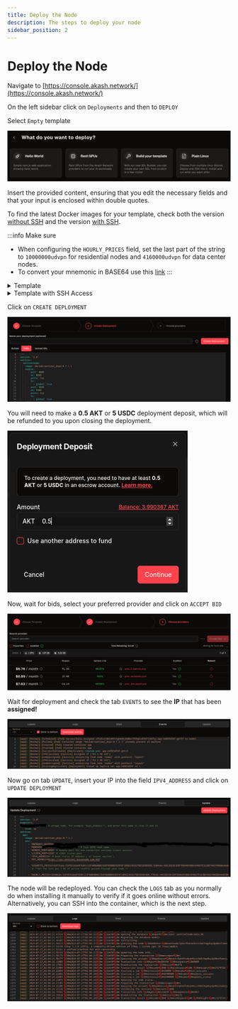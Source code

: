 ```yaml
---
title: Deploy the Node
description: The steps to deploy your node
sidebar_position: 2
---
```


# Deploy the Node

Navigate to [https://console.akash.network/](https://console.akash.network/)

On the left sidebar click on `Deployments` and then to `DEPLOY`

Select `Empty` template

![Empty Template](/img/akash/template.png)

Insert the provided content, ensuring that you edit the necessary fields and that your input is enclosed within double quotes.

To find the latest Docker images for your template, check both the version [without SSH](https://hub.docker.com/r/declab/sentinel_dvpn/tags) and the version [with SSH](https://hub.docker.com/r/declab/sentinel_dvpn_ssh/tags).

:::info Make sure
- When configuring the `HOURLY_PRICES` field, set the last part of the string to `10000000udvpn` for residential nodes and `4160000udvpn` for data center nodes.
- To convert your mnemonic in BASE64 use this [link](https://www.base64encode.org/)
:::

<details>
<summary>Template</summary>
<p>

```bash
---
version: "2.0"
endpoints:
 uniq_name_endpoint: # unique name, for example "dvpn_on_akash:", and enter this name in line 27 and 32.
    kind: ip
services:
  app:
    image: declab/sentinel_dvpn:0.7.1.1
    env:
      - "MNEMONIC_BASE64=" # Mnemonic phrase encrypted with BASE64.
      - "MONIKER=dVPN on Akash Network v2RAY" # Your dVPN node name.
      - "REMOTE_PORT=8585" # Remote port for are connection sentinel client service.
      - "LISTEN_PORT=3333" # v2RAY listen port
      - "IPV4_ADDRESS=" # Node static IP address ( of leases section )
      - "RPC_ADDRESS=https://rpc.sentinel.co:443"
      
      - "GIGABYTE_PRICES=52573ibc/31FEE1A2A9F9C01113F90BD0BBCCE8FD6BBB8585FAF109A2101827DD1D5B95B8,9204ibc/A8C2D23A1E6F95DA4E48BA349667E322BD7A6C996D8A4AAE8BA72E190F3D1477,1180852ibc/B1C0DDB14F25279A2026BC8794E12B259F8BDA546A3C5132CCAEE4431CE36783,122740ibc/ED07A3391A112B175915CD8FAF43A2DA8E4790EDE12566649D0C2F97716B8518,15342624udvpn"
         # ^^Set the cost per 1 Gb of active traffic passed through your node.^^
         
      - "HOURLY_PRICES=18480ibc/31FEE1A2A9F9C01113F90BD0BBCCE8FD6BBB8585FAF109A2101827DD1D5B95B8,770ibc/A8C2D23A1E6F95DA4E48BA349667E322BD7A6C996D8A4AAE8BA72E190F3D1477,1871892ibc/B1C0DDB14F25279A2026BC8794E12B259F8BDA546A3C5132CCAEE4431CE36783,18897ibc/ED07A3391A112B175915CD8FAF43A2DA8E4790EDE12566649D0C2F97716B8518,10000000udvpn" # Set the cost per 1 hour of traffic passed through your node.
         
    expose:
      - port: 8585 # REMOTE_URL_PORT
        as: 8585
        to:
          - global: true
            ip: uniq_name_endpoint  # Name from string 3, for example "ip: dvpn_dimokus"
      - port: 3333 # LISTEN_PORT 
        as: 3333
        to:
          - global: true
            ip: uniq_name_endpoint  # Name from string 3, for example "ip: dvpn_dimokus"    
profiles:
  compute:
    app:
      resources:
        cpu:
          units: 1
        memory:
          size: 1Gi
        storage:
          size: 3Gi         
  placement:
    akash: 
      pricing:
        app:
          denom: uakt
          amount: 100000
deployment:
  app:
    akash:
      profile: app
      count: 1 
```

</p>
</details>

<details>
<summary>Template with SSH Access</summary>
<p>

```bash
---
version: "2.0"
endpoints:
  unique_name_endpoint: # unique name, for example "dvpn_on_akash:", and enter this name in line 27 and 32.
    kind: ip
services:
  app:
    image: declab/sentinel_dvpn_ssh:0.7.3
    
    env:
      - "SSH_PUBKEY=" # Your SSH pubkey
      - "MNEMONIC_BASE64=" # Mnemonic encrypted with BASE64.
      - "MONIKER=" # Your dVPN node name.
      - "REMOTE_PORT=8585" # TCP listen port.
      - "LISTEN_PORT=3333" # V2RAY listen port
      - "IPV4_ADDRESS=" # Node leased IP address (you will add it later)
      - "RPC_ADDRESS=https://rpc.sentinel.co:443"
      - "GIGABYTE_PRICES=52573ibc/31FEE1A2A9F9C01113F90BD0BBCCE8FD6BBB8585FAF109A2101827DD1D5B95B8,9204ibc/A8C2D23A1E6F95DA4E48BA349667E322BD7A6C996D8A4AAE8BA72E190F3D1477,1180852ibc/B1C0DDB14F25279A2026BC8794E12B259F8BDA546A3C5132CCAEE4431CE36783,122740ibc/ED07A3391A112B175915CD8FAF43A2DA8E4790EDE12566649D0C2F97716B8518,15342624udvpn"
      - "HOURLY_PRICES=18480ibc/31FEE1A2A9F9C01113F90BD0BBCCE8FD6BBB8585FAF109A2101827DD1D5B95B8,770ibc/A8C2D23A1E6F95DA4E48BA349667E322BD7A6C996D8A4AAE8BA72E190F3D1477,1871892ibc/B1C0DDB14F25279A2026BC8794E12B259F8BDA546A3C5132CCAEE4431CE36783,18897ibc/ED07A3391A112B175915CD8FAF43A2DA8E4790EDE12566649D0C2F97716B8518,10000000udvpn"
        
    expose:
      - port: 8585 # TCP listen port
        as: 8585
        to:
          - global: true
            ip: unique_name_endpoint  # Name used in line 3, for example "ip: dvpn_akash_node"
      - port: 3333 # V2RAY port
        as: 3333
        to:
          - global: true
            ip: unique_name_endpoint  # Name used in line 3, for example "ip: dvpn_akash_node"
      - port: 22 # SSH Port
        as: 22
        to:
          - global: true
profiles:
  compute:
    app:
      resources:
        cpu:
          units: 1
        memory:
          size: 1Gi
        storage:
          size: 3Gi         
  placement:
    akash: 
      pricing:
        app:
          denom: uakt
          amount: 100000
deployment:
  app:
    akash:
      profile: app
      count: 1
```

</p>
</details>

Click on `CREATE DEPLOYMENT`

![Create Deployment](/img/akash/create-deployment.png)

You will need to make a **0.5 AKT** or **5 USDC** deployment deposit, which will be refunded to you upon closing the deployment.

![Deposit](/img/akash/deposit.png)

Now, wait for bids, select your preferred provider and click on `ACCEPT BID`

![Bids](/img/akash/bids.png)

Wait for deployment and check the tab `EVENTS` to see the **IP** that has been **assigned!**

![Assigned IP](/img/akash/assigned-ip.png)

Now go on tab `UPDATE`, insert your IP into the field `IPV4_ADDRESS` and click on `UPDATE DEPLOYMENT`

![Update Deployment](/img/akash/update.png)

The node will be redeployed. You can check the `LOGS` tab as you normally do when installing it manually to verify if it goes online without errors. Alternatively, you can SSH into the container, which is the next step.

![Logs](/img/akash/logs.png)
